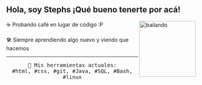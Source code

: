 
## Hola, soy Stephs ¡Qué bueno tenerte por acá!
<p>
<img src="[[emoji-dance.gif](https://media.tenor.com/sFzfdn_jL4oAAAAM/pode-pode-pode-pode-pode-pode-sentar-emoji.gif)](https://media1.giphy.com/media/v1.Y2lkPTc5MGI3NjExbjc0aXlobWU4ZTc2Z2UyMTQ4bzA0ejQ3cWliOHZ4bGFsNjZtN3lnNiZlcD12MV9pbnRlcm5hbF9naWZfYnlfaWQmY3Q9Zw/KZfFBzfkFO113EcCoo/giphy.gif)" align="right" width="150" alt="bailando">
    
  ☕ Probando café en lugar de código :P
    <br><br>
    🛠️ Siempre aprendiendo algo nuevo y viendo que hacemos
  </samp>
</p>

---

<p align="center">
  <samp>
    🧠 Mis herramientas actuales:<br>
#html, #css, #git, #Java, #SQL, #Bash, #linux
  </samp>
</p>
